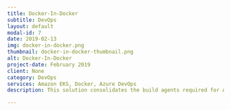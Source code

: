 ```yaml
---
title: Docker-In-Docker
subtitle: DevOps
layout: default
modal-id: 7
date: 2019-02-13
img: docker-in-docker.png
thumbnail: docker-in-docker-thumbnail.png
alt: Docker-In-Docker
project-date: February 2019
client: None
category: DevOps
services: Amazon EKS, Docker, Azure DevOps
description: This solution consolidates the build agents required for Azure DevOps Build and Release pipelines. Agents run inside EKS with docker installed in order to communicate with ECR. Build Agents running in EKS have docker container running as a side-car in same pod so that instead of mounting EKS host volume for docker client, it is actually referred to side container over TCP.

---
```

